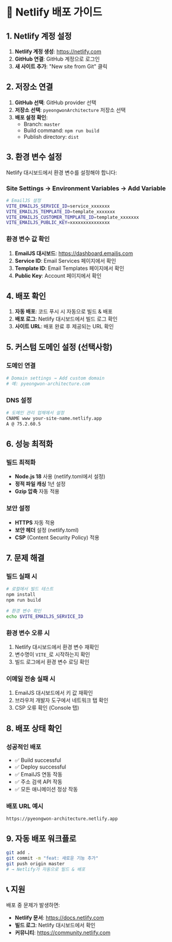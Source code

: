# 🚀 Netlify 배포 가이드

## 1. Netlify 계정 설정

1. **Netlify 계정 생성**: https://netlify.com
2. **GitHub 연결**: GitHub 계정으로 로그인
3. **새 사이트 추가**: "New site from Git" 클릭

## 2. 저장소 연결

1. **GitHub 선택**: GitHub provider 선택
2. **저장소 선택**: `pyeongwonArchitecture` 저장소 선택
3. **배포 설정 확인**:
   - Branch: `master`
   - Build command: `npm run build`
   - Publish directory: `dist`

## 3. 환경 변수 설정

Netlify 대시보드에서 환경 변수를 설정해야 합니다:

### Site Settings → Environment Variables → Add Variable

```bash
# EmailJS 설정
VITE_EMAILJS_SERVICE_ID=service_xxxxxxx
VITE_EMAILJS_TEMPLATE_ID=template_xxxxxxx
VITE_EMAILJS_CUSTOMER_TEMPLATE_ID=template_xxxxxxx
VITE_EMAILJS_PUBLIC_KEY=xxxxxxxxxxxxxxx
```

### 환경 변수 값 확인

1. **EmailJS 대시보드**: https://dashboard.emailjs.com
2. **Service ID**: Email Services 페이지에서 확인
3. **Template ID**: Email Templates 페이지에서 확인
4. **Public Key**: Account 페이지에서 확인

## 4. 배포 확인

1. **자동 배포**: 코드 푸시 시 자동으로 빌드 & 배포
2. **배포 로그**: Netlify 대시보드에서 빌드 로그 확인
3. **사이트 URL**: 배포 완료 후 제공되는 URL 확인

## 5. 커스텀 도메인 설정 (선택사항)

### 도메인 연결

```bash
# Domain settings → Add custom domain
# 예: pyeongwon-architecture.com
```

### DNS 설정

```bash
# 도메인 관리 업체에서 설정
CNAME www your-site-name.netlify.app
A @ 75.2.60.5
```

## 6. 성능 최적화

### 빌드 최적화

- **Node.js 18** 사용 (netlify.toml에서 설정)
- **정적 파일 캐싱** 1년 설정
- **Gzip 압축** 자동 적용

### 보안 설정

- **HTTPS** 자동 적용
- **보안 헤더** 설정 (netlify.toml)
- **CSP** (Content Security Policy) 적용

## 7. 문제 해결

### 빌드 실패 시

```bash
# 로컬에서 빌드 테스트
npm install
npm run build

# 환경 변수 확인
echo $VITE_EMAILJS_SERVICE_ID
```

### 환경 변수 오류 시

1. Netlify 대시보드에서 환경 변수 재확인
2. 변수명이 `VITE_`로 시작하는지 확인
3. 빌드 로그에서 환경 변수 로딩 확인

### 이메일 전송 실패 시

1. EmailJS 대시보드에서 키 값 재확인
2. 브라우저 개발자 도구에서 네트워크 탭 확인
3. CSP 오류 확인 (Console 탭)

## 8. 배포 상태 확인

### 성공적인 배포

- ✅ Build successful
- ✅ Deploy successful
- ✅ EmailJS 연동 작동
- ✅ 주소 검색 API 작동
- ✅ 모든 애니메이션 정상 작동

### 배포 URL 예시

```
https://pyeongwon-architecture.netlify.app
```

## 9. 자동 배포 워크플로

```bash
git add .
git commit -m "feat: 새로운 기능 추가"
git push origin master
# → Netlify가 자동으로 빌드 & 배포
```

## 📞 지원

배포 중 문제가 발생하면:

- **Netlify 문서**: https://docs.netlify.com
- **빌드 로그**: Netlify 대시보드에서 확인
- **커뮤니티**: https://community.netlify.com
